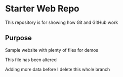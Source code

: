 # Starter Web Repo

This repository is for showing how Git and GitHub work

## Purpose

Sample website with plenty of files for demos

This file has been altered

Adding more data before I delete this whole branch
